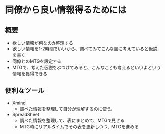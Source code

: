 # 同僚から良い情報得るためには
## 概要
- 欲しい情報が何なのか整理する
- 欲しい情報を1-2時間でいいから、調べてみてこんな風に考えていると仮説を書く
- 同僚とのMTGを設定する
- MTGで、考えた仮説をぶつけてみると、こんなことも考えるといいよという情報を獲得できる


## 便利なツール
- Xmind
    - 調べた情報を整理して自分が理解するのに使う。 
- SpreadSheet
    - 調べた情報を整理して、表にまとめて、MTGで見せる
    - MTG時にリアルタイムでその表を更新しつつ、MTGを進める  

